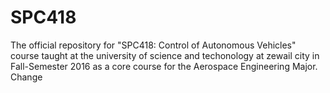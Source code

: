 # SPC418
The official repository for "SPC418: Control of Autonomous Vehicles" course taught at the university of science and techonology at zewail city in Fall-Semester 2016 as a core course for the Aerospace Engineering Major.
Change
